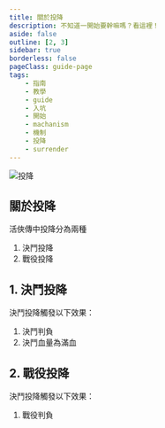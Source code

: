 ```yaml
---
title: 關於投降
description: 不知道一開始要幹嘛嗎？看這裡！
aside: false
outline: [2, 3]
sidebar: true
borderless: false
pageClass: guide-page
tags:
    - 指南
    - 教學
    - guide
    - 入坑
    - 開始
    - machanism
    - 機制
    - 投降
    - surrender
---
```


<img class='guide-img' src='/images/guide/surrender.jpg' alt='投降'>

## 關於投降

活俠傳中投降分為兩種

1. 決鬥投降
2. 戰役投降

## 1. 決鬥投降

決鬥投降觸發以下效果：

1. 決鬥判負
2. 決鬥血量為滿血

## 2. 戰役投降

決鬥投降觸發以下效果：

1. 戰役判負
